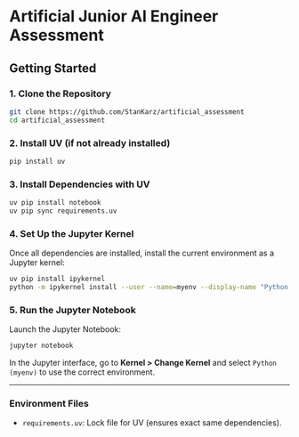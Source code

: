 # Artificial Junior AI Engineer Assessment

## Getting Started

### 1. Clone the Repository
```bash
git clone https://github.com/StanKarz/artificial_assessment
cd artificial_assessment
```

### 2. Install UV (if not already installed)
```bash
pip install uv
```

### 3. Install Dependencies with UV
```bash
uv pip install notebook
uv pip sync requirements.uv
```

### 4. Set Up the Jupyter Kernel
Once all dependencies are installed, install the current environment as a Jupyter kernel:

```bash
uv pip install ipykernel
python -m ipykernel install --user --name=myenv --display-name "Python (myenv)"
```

### 5. Run the Jupyter Notebook
Launch the Jupyter Notebook:
```bash
jupyter notebook
```

In the Jupyter interface, go to **Kernel > Change Kernel** and select `Python (myenv)` to use the correct environment.

---

### Environment Files
- `requirements.uv`: Lock file for UV (ensures exact same dependencies).


